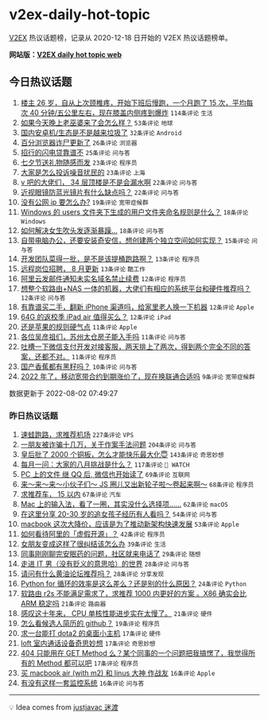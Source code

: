 # v2ex-daily-hot-topic

[V2EX](https://www.v2ex.com/) 热议话题榜，记录从 2020-12-18 日开始的 V2EX 热议话题榜单。

**网站版：[V2EX daily hot topic web](https://boojack.github.io/v2ex-daily-hot-topic-web/)**

## 今日热议话题

<!-- TODAY BEGIN -->

1. [楼主 26 岁，自从上次颈椎疼，开始下班后慢跑，一个月跑了 15 次，平均每次 40 分钟/五公里左右，现在膝盖内侧疼到爆炸](https://www.v2ex.com/t/870144) `114条评论` `生活`
1. [如果今天晚上老巫婆来了会怎么样？](https://www.v2ex.com/t/870178) `53条评论` `地球`
1. [国内安卓机/生态是不是越来垃圾了](https://www.v2ex.com/t/870218) `32条评论` `Android`
1. [百分浏览器诈尸更新了](https://www.v2ex.com/t/870140) `26条评论` `浏览器`
1. [招行的闪电贷靠谱不](https://www.v2ex.com/t/870142) `25条评论` `问与答`
1. [七夕节送礼物随感而发](https://www.v2ex.com/t/870198) `23条评论` `程序员`
1. [大家是怎么投诉噪音扰民的](https://www.v2ex.com/t/870168) `23条评论` `上海`
1. [v 吧的大佬们， 34 层顶楼是不是会漏水啊](https://www.v2ex.com/t/870171) `22条评论` `问与答`
1. [近视眼镜防蓝光镜片有什么缺点吗？](https://www.v2ex.com/t/870097) `22条评论` `问与答`
1. [没有公网 ip 要怎么办?](https://www.v2ex.com/t/870155) `19条评论` `宽带症候群`
1. [Windows 的 users 文件夹下生成的用户文件夹命名规则是什么？](https://www.v2ex.com/t/870146) `18条评论` `Windows`
1. [如何解决女生吹头发逐渐暴躁...](https://www.v2ex.com/t/870145) `18条评论` `问与答`
1. [自带电脑办公，还要安装奇安信，想创建两个独立空间如何实现？](https://www.v2ex.com/t/870179) `15条评论` `问与答`
1. [开发团队菜得一批，是不是该提桶跑路啊？](https://www.v2ex.com/t/870206) `13条评论` `程序员`
1. [远程岗位招聘， 8 月更新](https://www.v2ex.com/t/870129) `13条评论` `酷工作`
1. [阿里云发邮件通知未实名域名禁止续费](https://www.v2ex.com/t/870197) `12条评论` `程序员`
1. [想整个软路由+NAS 一体的机器，大佬们有相应的系统平台和硬件推荐吗？](https://www.v2ex.com/t/870156) `12条评论` `问与答`
1. [有靠谱买二手，翻新 iPhone 渠道吗，给家里老人换一下机器](https://www.v2ex.com/t/870106) `12条评论` `Apple`
1. [64G 的返校季 iPad air 值得买么？](https://www.v2ex.com/t/870098) `12条评论` `iPad`
1. [还是苹果的规则硬气点](https://www.v2ex.com/t/870148) `11条评论` `Apple`
1. [各位吴彦祖们，苏州太仓房子能入手吗](https://www.v2ex.com/t/870135) `11条评论` `问与答`
1. [吐槽一下微信支付开发对接客服，两天排上了两次，得到两个完全不同的答案，还都不对。](https://www.v2ex.com/t/870105) `11条评论` `程序员`
1. [国产香蕉都有黑籽吗？](https://www.v2ex.com/t/870111) `10条评论` `问与答`
1. [2022 年了，移动宽带合约到期涨价了，现在换联通合适吗](https://www.v2ex.com/t/870162) `9条评论` `宽带症候群`

数据更新于 2022-08-02 07:49:27

<!-- TODAY END -->

### 昨日热议话题

<!-- YESTERDAY BEGIN -->

1. [速蛙跑路，求推荐机场](https://www.v2ex.com/t/869861) `227条评论` `VPS`
1. [一朋友被诈骗十几万，关于作案手法问题](https://www.v2ex.com/t/869882) `204条评论` `问与答`
1. [皇后批了 2000 个铜板，怎么才能快乐最大化😇](https://www.v2ex.com/t/869936) `143条评论` `奇思妙想`
1. [每月一问：大家的八月挑战是什么？](https://www.v2ex.com/t/869890) `117条评论` ` WATCH`
1. [PC 上的文件 继 QQ 后, 微信也开始读了](https://www.v2ex.com/t/869864) `69条评论` `互联网`
1. [来～来～来～小伙子们～ JS 圈儿又出新轮子啦～卷起来啊～](https://www.v2ex.com/t/869858) `68条评论` `程序员`
1. [求推荐车， 15 以内](https://www.v2ex.com/t/869901) `67条评论` `汽车`
1. [Mac 上的输入法，看了一圈，其实没什么选择项……](https://www.v2ex.com/t/869964) `62条评论` `macOS`
1. [在这里分享 20-30 岁的追女孩子经历有人看吗？](https://www.v2ex.com/t/870051) `54条评论` `问与答`
1. [macbook 这次大降价，应该是为了推动新架构快速发展](https://www.v2ex.com/t/869870) `53条评论` `Apple`
1. [如何看待阿里的「虚假开源」？](https://www.v2ex.com/t/869893) `42条评论` `程序员`
1. [女朋友变成这样了很纠结该怎么办](https://www.v2ex.com/t/870073) `39条评论` `生活`
1. [同事刚刚聊完安眠药的问题，社区就来电话了](https://www.v2ex.com/t/869955) `29条评论` `随想`
1. [走进 IT 男（没有贬义的意思哈）的世界](https://www.v2ex.com/t/870033) `28条评论` `问与答`
1. [请问有什么黄油论坛推荐吗？](https://www.v2ex.com/t/869942) `28条评论` `分享发现`
1. [Python for 循环的效率是这么差么？还是别的什么原因？](https://www.v2ex.com/t/869981) `24条评论` `Python`
1. [软路由 r2s 不能满足需求了，求推荐 1000 内更好的方案 。X86 确实会比 ARM 稳定吗](https://www.v2ex.com/t/869990) `21条评论` `路由器`
1. [感叹这十年来， CPU 单核性能进步实在太慢了。](https://www.v2ex.com/t/869950) `21条评论` `硬件`
1. [怎么看候选人简历的 github？](https://www.v2ex.com/t/870075) `19条评论` `程序员`
1. [求一台能打 dota2 的桌面小主机](https://www.v2ex.com/t/870025) `17条评论` `硬件`
1. [loft 室内通话设备奇思妙想](https://www.v2ex.com/t/869952) `17条评论` `奇思妙想`
1. [404 只能用在 GET Method 么？某个同事的一个问题把我搞愣了，我觉得所有的 Method 都可以吧](https://www.v2ex.com/t/869883) `17条评论` `程序员`
1. [买 macbook air (with m2) 和 linus 大神 作战友](https://www.v2ex.com/t/870077) `16条评论` `Apple`
1. [有没有这样一套监控系统](https://www.v2ex.com/t/870020) `16条评论` `问与答`

<!-- YESTERDAY END -->

---

💡 Idea comes from [justjavac 迷渡](https://github.com/justjavac/)
